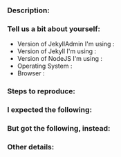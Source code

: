 <!-- JekyllAdmin Issue Ticket -->
<!-- To tackle bugs better, we recommend that you report one issue per ticket -->

### Description:
<!-- Describe in one or two sentences why you're opening this issue: -->


### Tell us a bit about yourself:
* Version of JekyllAdmin I'm using <!-- HINT: use `bundle show` to check -->:
* Version of Jekyll I'm using <!-- HINT: use `bundle show` to check -->:
* Version of NodeJS I'm using <!-- HINT: use `node -v` to check -->:
* Operating System <!-- e.g. OS X, Windows -->:
* Browser <!-- e.g, Safari, Chrome -->:

### Steps to reproduce:
<!-- List the steps someone else can take to reproduce the conditions you're reporting. -->


### I expected the following:
<!-- After you take those steps, what do you expect to happen? -->


### But got the following, instead:
<!-- After you take those steps, what actually happens, instead? -->


### Other details:
<!-- Anything else you think we should know? Do you have a screenshot? An animated GIF? Can you express the problem using emoji? -->
